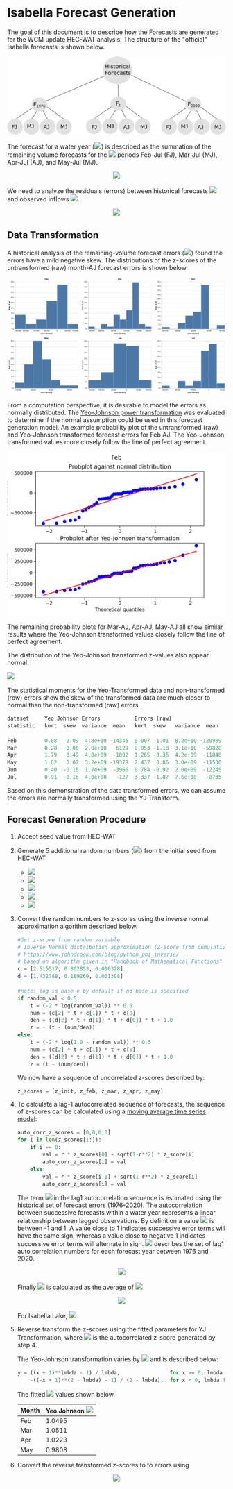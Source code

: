 #  Isabella Forecast Generation
  
  
The goal of this document is to describe how the Forecasts are generated for the WCM update HEC-WAT analysis. The structure of the "official" Isabella forecasts is shown below.
  
<center>
  
![](Figures/Forecast_Structure.png )
  
</center>
  
The forecast for a water year (<img src="https://latex.codecogs.com/gif.latex?wy"/>) is described as the summation of the remaining volume forecasts for the <img src="https://latex.codecogs.com/gif.latex?t"/> periods Feb-Jul (FJ), Mar-Jul (MJ), Apr-Jul (AJ), and May-Jul (MJ).
  
<p align="center"><img src="https://latex.codecogs.com/gif.latex?F_{wy,t}%20=%20F_{wy,FJ}%20+%20F_{wy,%20MJ}%20+%20F_{wy,%20AJ}%20+%20F_{wy,%20MJ}."/></p>  
  
  
We need to analyze the residuals (errors) between historical forecasts <img src="https://latex.codecogs.com/gif.latex?F_{wy,%20t}"/> and observed inflows <img src="https://latex.codecogs.com/gif.latex?Obs_{wy,t}"/>.  
  
<p align="center"><img src="https://latex.codecogs.com/gif.latex?E_{wy,%20t}%20=%20F_{wy,%20t}%20-%20Obs_{wy,t}"/></p>  
  
  
##  Data Transformation
  
  
 A historical analysis of the remaining-volume forecast errors (<img src="https://latex.codecogs.com/gif.latex?E_{wy,%20t}"/>) found the errors have a mild negative skew. The distributions of the z-scores of the untransformed (raw) month-AJ forecast errors is shown below.
  
![](Figures/normalized_error_bar.png)
  
From a computation perspective, it is desirable to model the errors as normally distributed. The [Yeo-Johnson power transformation](https://en.wikipedia.org/wiki/Power_transform#Yeo%E2%80%93Johnson_transformation ) was evaluated to determine if the normal assumption could be used in this forecast generation model. An example probability plot of the untransformed (raw) and Yeo-Johnson transformed forecast errors for Feb AJ.  The Yeo-Johnson transformed values more closely follow the line of perfect agreement.
  
![](Figures/Feb_Yeo_probplot.png )
  
The remaining probability plots for Mar-AJ, Apr-AJ, May-AJ all show similar results where the Yeo-Johnson transformed values closely follow the line of perfect agreement.
  
The distribution of the Yeo-Johnson transformed z-values also appear normal.
  
![](Figures/data_transform_plots/normalized_yeoZ_density.png )
  
  
The statistical moments for the Yeo-Transformed data and non-transformed (row) errors show the skew of the transformed data are much closer to normal than the non-transformed (raw) errors.
  

  
```python
dataset     Yeo Johnson Errors           Errors (raw)
statistic   kurt  skew  variance  mean   kurt  skew   variance  mean
  
Feb         0.08   0.09  4.8e+10 -14345  0.007 -1.01  8.2e+10 -120989
Mar         0.28   0.06  2.0e+10   6129  0.953 -1.18  3.1e+10  -59828
Apr         1.79   0.49  4.0e+09  -1092  1.265 -0.36  4.2e+09  -11840
May         1.02   0.07  3.2e+09 -19378  2.437  0.86  3.0e+09  -11536
Jun         0.40  -0.16  1.7e+09  -3966  0.784 -0.92  2.0e+09  -12245
Jul         0.91  -0.16  4.0e+08   -127  3.337 -1.87  7.6e+08   -8735
```

  
Based on this demonstration of the data transformed errors, we can assume the errors are normally transformed using the YJ Transform.
  
##  Forecast Generation Procedure
  
  
1. Accept seed value from HEC-WAT
  
2. Generate 5 additional random numbers (<img src="https://latex.codecogs.com/gif.latex?r"/>) from the initial seed from HEC-WAT
    - <img src="https://latex.codecogs.com/gif.latex?r_{init}"/>
    - <img src="https://latex.codecogs.com/gif.latex?r_{Feb}"/>
    - <img src="https://latex.codecogs.com/gif.latex?r_{Mar}"/>
    - <img src="https://latex.codecogs.com/gif.latex?r_{Apr}"/>
    - <img src="https://latex.codecogs.com/gif.latex?r_{May}"/>
  
3. Convert the random numbers to z-scores using the inverse normal approximation algorithm described below.
  

  
    ```python
    #Get z-score from random variable
    # Inverse Normal distribution approximation (Z-score from cumulative probability)
    # https://www.johndcook.com/blog/python_phi_inverse/
    # based on algorithm given in "Handbook of Mathematical Functions" by Abramowitz and Stegun
    c = [2.515517, 0.802853, 0.010328]
    d = [1.432788, 0.189269, 0.001308]
  
    #note: log is base e by default if no base is specified
    if random_val < 0.5:
        t = (-2 * log(random_val)) ** 0.5
        num = (c[2] * t + c[1]) * t + c[0]
        den = ((d[2] * t + d[1]) * t + d[0]) * t + 1.0
        z = - (t - (num/den))
    else:
        t = (-2 * log(1.0 - random_val)) ** 0.5
        num = (c[2] * t + c[1]) * t + c[0]
        den = ((d[2] * t + d[1]) * t + d[0]) * t + 1.0
        z = (t - (num/den))
    ```

  
    We now have a sequence of uncorrelated z-scores described by:
    
    ```python
    z_scores = [z_init, z_feb, z_mar, z_apr, z_may]
    
    ```
  
  
4. To calculate a lag-1 autocorrelated sequence of forecasts, the sequence of z-scores can be calculated using a [moving average time series model](https://otexts.com/fpp2/MA.html ):
  
    ```python
    auto_corr_z_scores = [0,0,0,0]
    for i in len(z_scores[1:]):
        if i == 0:
            val = r * z_scores[0] + sqrt(1-r**2) * z_score[i]
            auto_corr_z_scores[i] = val
        else:
            val = r * z_score[i-1] + sqrt(1-r**2) * z_score[i]
            auto_corr_z_scores[i] = val
    ```
    
    The term <img src="https://latex.codecogs.com/gif.latex?r"/> in the lag1 autocorrelation sequence is estimated using the historical set of forecast errors (1976-2020). The autocorrelation between successive forecasts within a water year represents a linear relationship between lagged observations. By definition a value <img src="https://latex.codecogs.com/gif.latex?r_1"/> is between -1 and 1.  A value close to 1 indicates successive error terms will have the same sign, whereas a value close to negative 1 indicates successive error terms will alternate in sign. <img src="https://latex.codecogs.com/gif.latex?&#x5C;hat{r_1}"/> describes the set of lag1 auto correlation numbers for each forecast year between 1976 and 2020.
    
    <p align="center"><img src="https://latex.codecogs.com/gif.latex?&#x5C;hat{r_1}%20=%20Corr(Z_{wy,t},%20Z_{wy,t-1})"/></p>  
    
    
    Finally <img src="https://latex.codecogs.com/gif.latex?r_1"/> is calculated as the average of <img src="https://latex.codecogs.com/gif.latex?&#x5C;hat{r_1}"/>
    
    <p align="center"><img src="https://latex.codecogs.com/gif.latex?r_1%20=%20&#x5C;frac{&#x5C;sum%20{&#x5C;hat{r_1}}}{length(&#x5C;hat{ri_1})}"/></p>  
    
    
    For Isabella Lake, <img src="https://latex.codecogs.com/gif.latex?r_1%20=%200.316"/>
  
  
5. Reverse transform the z-scores using the fitted parameters for YJ Transformation, where <img src="https://latex.codecogs.com/gif.latex?y"/> is the autocorrelated z-score generated by step 4.
  
    The Yeo-Johnson transformation varies by <img src="https://latex.codecogs.com/gif.latex?&#x5C;lambda"/> and is described below:
    
    
    
    ```python
    y = ((x + 1)**lmbda - 1) / lmbda,                for x >= 0, lmbda != 0
        -((-x + 1)**(2 - lmbda) - 1) / (2 - lmbda),  for x < 0, lmbda != 2
    ```
                                                               

    
    The fitted <img src="https://latex.codecogs.com/gif.latex?&#x5C;lambda"/> values shown below.  
    
    <p align="center">
    
    Month| Yeo Johnson <img src="https://latex.codecogs.com/gif.latex?&#x5C;lambda"/>  |
    -----|--------  |
    Feb  |  1.0495  |
    Mar  |  1.0511  |
    Apr  |  1.0223  |
    May  |  0.9808  |
  </p>

  
6. Convert the reverse transformed z-scores to to errors using
  
<p align="center"><img src="https://latex.codecogs.com/gif.latex?E_{wy,%20t}%20=%20&#x5C;bar{E_t}%20+%20Z_{wy,t}%20*%20&#x5C;sigma_{E}"/></p>  
  
  
